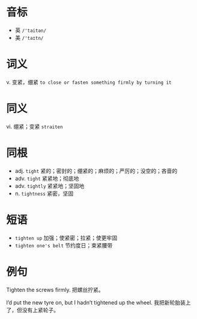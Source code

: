 # 音标

- 英 `/'taitən/`
- 美 `/'taɪtn/`

# 词义

v. 变紧，绷紧
`to close or fasten something firmly by turning it`

# 同义

vi. 绷紧；变紧
`straiten`

# 同根

- adj. `tight` 紧的；密封的；绷紧的；麻烦的；严厉的；没空的；吝啬的
- adv. `tight` 紧紧地；彻底地
- adv. `tightly` 紧紧地；坚固地
- n. `tightness` 紧密，坚固

# 短语

- `tighten up` 加强；使紧密；拉紧；使更牢固
- `tighten one's belt` 节约度日；束紧腰带

# 例句

Tighten the screws firmly.
把螺丝拧紧。

I’d put the new tyre on, but I hadn’t tightened up the wheel.
我把新轮胎装上了，但没有上紧轮子。


